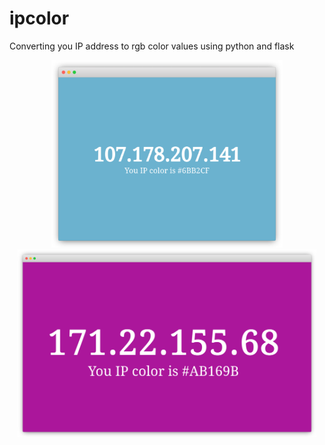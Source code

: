 # ipcolor
Converting you IP address to rgb color values using python and flask

<p float="left" align="middle">
  <img src="browsershot.png" height="300" />
  <img src="browsershot2.png" height="300" />
</p>

